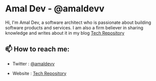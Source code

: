 # Amal Dev - @amaldevv

Hi, I'm Amal Dev, a software architect who is passionate about building software products and services. I am also a firm believer in sharing knowledge and writes about it in my blog [Tech Repository](https://www.techrepository.in)

## 📫 How to reach me:
* Twitter  : [@amaldevv](www.twitter.com/amaldevv)

* Website  : [Tech Repository](https://www.techrepository.in)
<!--
**amaldevv/amaldevv** is a ✨ _special_ ✨ repository because its `README.md` (this file) appears on your GitHub profile.

Here are some ideas to get you started:

- 🔭 I’m currently working on ...
- 🌱 I’m currently learning ...
- 👯 I’m looking to collaborate on ...
- 🤔 I’m looking for help with ...
- 💬 Ask me about ...
- 📫 How to reach me: ...
- 😄 Pronouns: ...
- ⚡ Fun fact: ...
-->
